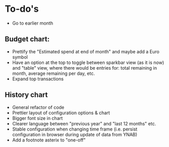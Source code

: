 # To-do's

- Go to earlier month

## Budget chart:

- Prettify the "Estimated spend at end of month" and maybe add a Euro symbol
- Have an option at the top to toggle between sparkbar view (as it is now) and "table" view, where there would be entries for: total remaining in month, average remaining per day, etc.
- Expand top transactions

## History chart

- General refactor of code 
- Prettier layout of configuration options & chart
- Bigger font size in chart
- Clearer language between "previous year" and "last 12 months" etc.
- Stable configuration when changing time frame (i.e. persist configuration in browser during update of data from YNAB)
- Add a footnote asterix to "one-off"
